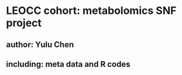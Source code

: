 # LEOCC cohort: metabolomics SNF project
## author: Yulu Chen
## including: meta data and R codes

##
